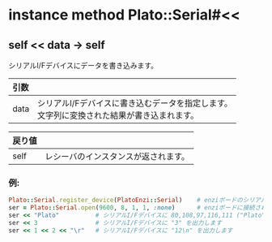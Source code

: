 # instance method Plato::Serial#<<

## self \<\< data -> self

シリアルI/Fデバイスにデータを書き込みます。  

|引数||
|:--|:--|
|data|シリアルI/Fデバイスに書き込むデータを指定します。<br>文字列に変換された結果が書き込まれます。|

|戻り値||
|:--|:--|
|self|レシーバのインスタンスが返されます。|

### 例:
```Ruby
Plato::Serial.register_device(PlatoEnzi::Serial)    # enziボードのシリアルI/Fデバイスクラスを登録します
ser = Plato::Serial.open(9600, 8, 1, 1, :none)      # enziボードに接続されたシリアルI/Fデバイスをオープンします
ser << "Plato"          # シリアルI/Fデバイスに 80,108,97,116,111 ("Plato"の文字コード) の順に出力します
ser << 3                # シリアルI/Fデバイスに "3" を出力します
ser << 1 << 2 << "\r"   # シリアルI/Fデバイスに "12\n" を出力します
```
